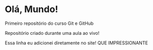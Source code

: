 # Olá, Mundo!
 Primeiro repositório do curso Git e GitHub

 Repositório criado durante uma aula ao vivo!

Essa linha eu adicionei diretamente no site!  QUE IMPRESSIONANTE

